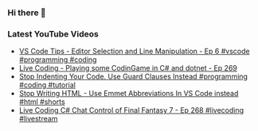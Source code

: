### Hi there 👋


<!--
**benrick/benrick** is a ✨ _special_ ✨ repository because its `README.md` (this file) appears on your GitHub profile.

Here are some ideas to get you started:

- 🔭 I’m currently working on ...
- 🌱 I’m currently learning ...
- 👯 I’m looking to collaborate on ...
- 🤔 I’m looking for help with ...
- 💬 Ask me about ...
- 📫 How to reach me: ...
- 😄 Pronouns: he/him
- ⚡ Fun fact: ...
-->

### Latest YouTube Videos
<!-- BLOG-POST-LIST:START -->
- [VS Code Tips - Editor Selection and Line Manipulation - Ep 6 #vscode #programming #coding](https://www.youtube.com/watch?v=8351VwdTPQ8)
- [Live Coding - Playing some CodinGame in C# and dotnet - Ep 269](https://www.youtube.com/watch?v=GOCpPJ3q2Q4)
- [Stop Indenting Your Code. Use Guard Clauses Instead #programming #coding #tutorial](https://www.youtube.com/watch?v=9OI6zaUGOKw)
- [Stop Writing HTML - Use Emmet Abbreviations In VS Code instead #html #shorts](https://www.youtube.com/watch?v=VzEkqPLeFZA)
- [Live Coding C# Chat Control of Final Fantasy 7 - Ep 268 #livecoding #livestream](https://www.youtube.com/watch?v=7h4QVQbqp3g)
<!-- BLOG-POST-LIST:END -->
